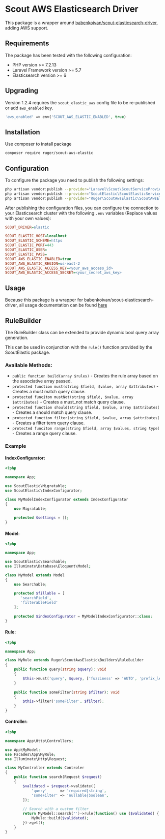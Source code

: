 # Scout AWS Elasticsearch Driver 

This package is a wrapper around [babenkoivan/scout-elasticsearch-driver](https://packagist.org/packages/babenkoivan/scout-elasticsearch-driver), adding AWS support.

## Requirements
The package has been tested with the following configuration:

* PHP version &gt;= 7.2.13
* Laravel Framework version &gt;= 5.7
* Elasticsearch version &gt;= 6

## Upgrading
Version 1.2.4 requires the `scout_elastic_aws` config file to be re-published or add `aws_enabled` key.

```php
'aws_enabled' => env('SCOUT_AWS_ELASTIC_ENABLED', true)
```

## Installation
Use composer to install package
```sh
composer require ruger/scout-aws-elastic
```

## Configuration
To configure the package you need to publish the following settings:
```sh
php artisan vendor:publish --provider="Laravel\Scout\ScoutServiceProvider"
php artisan vendor:publish --provider="ScoutElastic\ScoutElasticServiceProvider"
php artisan vendor:publish --provider="Ruger\ScoutAwsElastic\ScoutAwsElasticServiceProvider"
```
After publishing the configuration files, you can configure the connection to your Elasticsearch cluster with the following `.env` variables (Replace values with your own values):
```ini
SCOUT_DRIVER=elastic

SCOUT_ELASTIC_HOST=localhost
SCOUT_ELASTIC_SCHEME=https
SCOUT_ELASTIC_PORT=443
SCOUT_ELASTIC_USER=
SCOUT_ELASTIC_PASS=
SCOUT_AWS_ELASTIC_ENABLED=true
SCOUT_AWS_ELASTIC_REGION=us-east-2
SCOUT_AWS_ELASTIC_ACCESS_KEY=<your_aws_access_id>
SCOUT_AWS_ELASTIC_ACCESS_SECRET=<your_secret_aws_key>
```
## Usage
Because this package is a wrapper for babenkoivan/scout-elasticsearch-driver, all usage documentation can be found [here](https://github.com/babenkoivan/scout-elasticsearch-driver/blob/master/README.md) 

## RuleBuilder
The RuleBuilder class can be extended to provide dynamic bool query array generation.

This can be used in conjunction with the `rule()` function provided by the ScoutElastic package.

### Available Methods:
* `public function build(array $rules)` - Creates the rule array based on the associative array passed.
* `protected function must(string $field, $value, array $attributes)` - Creates a must match query clause.
* `protected funciton mustNot(string $field, $value, array $attributes)` - Creates a must_not match query clause.
* `protected function should(string $field, $value, array $attributes)` - Creates a should match query clause.
* `protected function filter(string $field, $value, array $attributes)` - Creates a filter term query clause.
* `protected funciton range(string $field, array $values, string type)` - Creates a range query clause.

### Example
#### IndexConfigurator:
```php
<?php

namespace App;

use ScoutElastic\Migratable;
use ScoutElastic\IndexConfigurator;

class MyModelIndexConfigurator extends IndexConfigurator
{
    use Migratable;
    
    protected $settings = [];
}
```

#### Model:
```php
<?php

namespace App;

use ScoutElastic\Searchable;
use Illuminate\Database\Eloquent\Model;

class MyModel extends Model
{
    use Searchable;
    
    protected $fillable = [
       'searchField',
       'filterableField'
    ];
    
    protected $indexConfigurator = MyModelIndexConfigurator::class;
}
```

#### Rule:
```php
<?php

namespace App;

class MyRule extends Ruger\ScoutAwsElastic\Builders\RuleBuilder
{
    public function query(string $query): void
    {
        $this->must('query', $query, ['fuzziness' => 'AUTO', 'prefix_length' => 2]);
    }
    
    public function someFilter(string $filter): void
    {
        $this->filter('someFilter', $filter);
    }
}
```

#### Controller:
```php
<?php

namespace App\Http\Controllers;

use App\MyModel;
use Facades\App\MyRule;
use Illuminate\Http\Request;

class MyController extends Controler
{
    public function search(Request $request)
    {
        $validated = $request->validate([
            'query'      => 'required|string',
            'someFilter' => 'nullable|boolean',
        ]);
        
        // Search with a custom filter
        return MyModel::search('')->rule(function() use ($validated) {
            MyRule::build($validated);
        })->get();
    }
}
```
